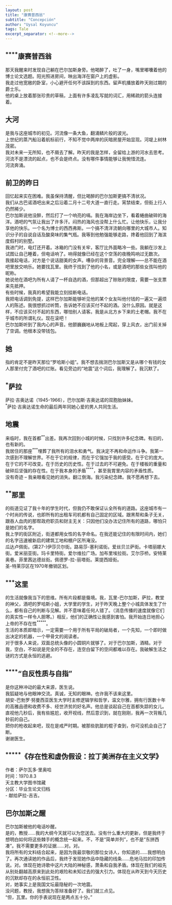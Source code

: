 ```yaml
---
layout: post
title: "康赛普西翁"
subtitle: "Concepción"
author: "Uysal Koyuncu"
tags: Tale
excerpt_separator: <!--more-->
---
```


## <sup>\*\*\*\*</sup>康赛普西翁

那天我醒来时发现自己躺在巴尔加斯身旁。他喝醉了，吐了一身，嘴里嘟囔着他的博士论文选题。阳光照进房间，映出海洋在窗户上的虚影。  
我走过他宽敞的卧室，小心避开任何不该踩到的东西。留声机播放着昨天刚过期的爵士乐。  
他的桌上放着那张珍贵的草稿，上面有许多凌乱写就的词汇，用稀疏的箭头连接着。

## 大河

是我与这座城市的初见。河流像一条大鱼，翻涌鳞片般的波光。  
上世纪的蒸汽船沿着航标前行，不知不觉中两岸的灰暗房屋开始显现。河堤上树林茂密。  
我对未来一无所知，也不屑去了解。昨天的我是怎样，全留给上游的河水去思考。河流不是漂流的起点，也不会是终点。没有哪件事情能够让我惋惜流连。  
河流奔涌。

## 前卫的昨日

回忆起来实在困难。我虽保持清醒，但比喝醉的巴尔加斯更搞不清状况。  
我们从古巴诺酒吧出来之后沿着二月十二号大道一直行走。宵禁结束，但街上行人仍然稀少。  
巴尔加斯说他没醉，然后打了一个响亮的嗝。我在海岸边坐下，看着蜷曲破碎的海洋。酒吧的气氛让我出了许多汗。闷热的海风也没帮上什么忙。让他快乐，让我分享他的快乐。一个名为博士的西西弗斯。一个搞不清洋流朝向哪里的大城市人。知识分子的自说自话及酸臭味的集气瓶。我等到他勉强能够走路，搀着他回到了海滨度假村的别墅。  
我进门时，电灯还开着。冰箱的门没有关牢，客厅比外面略冷一些。我躺在沙发上试图让自己睡着，但电话响了。响得就像已经在这个空荡的夜晚鸣响过无数次。  
我接起电话，对方是个说话甜美的女声。嘈杂的背景音。完全理解——总不能在酒吧里放交响乐。她要找瓦里。我终于找到了他的小名，或是酒吧的那些女孩叫他的昵称。  
她说他在酒吧为所有人请了一杯自选的酒，但那超出了赊账的限度，需要一张支票来先抵押。  
有些时候，我真的希望我能立刻挂断电话。  
我把电话调到免提，这样巴尔加斯能够听见他的某个女友叫他付钱的一遍又一遍烦人的陈述。我很想抓过听筒，告诉她不应该买付不起的酒。没什么原因。就是这样，不应该买付不起的东西，哪怕别人请客。我是从北方乡下来的土老帽。我不在乎城市的所谓礼仪。现在滚吧！  
巴尔加斯听到了我内心的声音。他颤巍巍地从地板上爬起，穿上风衣，出门前关掉了空调。他根本没带钱包。

## 她

指的肯定不是昨天那位“罗哈斯小姐”。我不想去揣测巴尔加斯又是从哪个有钱的女人那里付完了酒吧的烂账。看见旁边的“地震”这个词后，我理解了。我沉默了。

## <sup>\*</sup>萨拉

萨拉·吉奥达诺（1945-1966），巴尔加斯·吉奥达诺的双胞胎妹妹。  
<sup>\*</sup>萨拉·吉奥达诺生命的最后两年同她心爱的男人共同生活。

## 地震

来临时，我在首都<sup>\*\*</sup>出差。我再次回到小城的时候，只找到许多纪念碑。有旧的，也有新的。  
我居住的那座<sup>\*\*\*</sup>埋葬了我所有的泪水和勇气。我决定不再和命运作斗争。我第一次感到不理解世界。不在于它的规律，而在于它强加于我的感受。在于它的庞大。在于它的不可改变。在于历史的历史性。在于过去的不可避免。在于楼板的重量和破碎后坚强的存在性。在于我本身的矛盾<sup>\*\*\*\*</sup>，甚至我胃里内容的矛盾性质。  
没有奇迹 – 我亲眼看见她的消失。翻江倒海。我污染纪念碑。我不愿再想下去。

## <sup>\*\*</sup>那里

的街道见证了我十年的学生时代，但我仍不敢保证认全所有的道路。这座城市有一个时尚的传说，也即所有的出租车司机都有自己固定的区域。跟黑帮和条子无关，跟吞人血肉的那帮政府职员和财主无关：只因他们没办法记住所有的道路，哪怕只是她们的名字。  
我上学的街区附近，街道都用女性的名字命名。在我还能记住的有限时间内，她们的名字迅速被新启的建筑工地和棚户区所淹没。  
瓜达卢佩街。(第27-)伊莎贝尔街。路易莎-塞利诺街。爱丝贝兰萨街。卡塔丽娜大街。爱米丽亚街。玛卡里特街。爱尔维拉广场。加布里埃拉街。艾尔莎桥。安特莱奥巷。菲里茜达德丝街。佩德罗-拉-丽塔街。莱提西娅街。  
圣-特莱莎区在1970年撤销区划。

## <sup>\*\*\*</sup>这里

的生活就像我当下的思维。所有片段都是蜃境。我，瓦里-巴尔加斯，萨拉，教堂的神父，酒吧的罗哈斯小姐，大学里的学生，对于昨天晚上整个小城具体发生了什么，都有自己的判断与见解。并不意味着任何人错了。（消息传播的速度就像它们的真实性一样令人胆寒。）相反，他们的正确性让我感到害怕。我开始连日地担心上帝的不存在性<sup>\*\*\*\*\*</sup>。  
生活的本质即暗示，一定需要一个用于所有平局的破局者，一个先知，一个即时做出决定的机器，一个甲骨文的阅读者。  
对于很多人来说，双面总统头像的小圆铜片就够了。对于巴尔加斯，酒精。对于我，空白，不如说是完全的不存在，连空白留下的空间都难以存在。我破解生活之谜的方式是永恒的逃避。

## <sup>\*\*\*\*</sup>“自反性质与自指”

是你这种冲动的最大来源，医生说。  
我狐疑地与他眼神交流。真诚，无知的眼神。也许我不该来这里。  
胡安-巴勃罗·努曼西亚医生大学时主修逻辑学和哲学，温文尔雅，拥有行医数十年的高雅品德和收费不多、经世济贫的好名声。他总是谈起自己在首都失踪的女儿。  
直视他几秒后，我有些尴尬，收开视线，然后意识到，就在刚刚，我再一次背叛几秒前的自己。  
把你的枪收起来吧，现在是戒严时期。被那些肮脏的棍子查到，你可没机会自己了断。  
谢谢医生。

## <sup>\*\*\*\*\*</sup>《存在性和虚伪假设：拉丁美洲存在主义文学》

作者：萨尔瓦多·里奥哈  
时间：1970.8.3  
天主教大学图书馆藏  
分区：毕业生论文归档  
\-  献给萨拉-吉吉。

## 巴尔加斯之醒

巴尔加斯被他的电话吵醒。  
是的，教授……我的大纲今天就可以为您送去。没有什么重大的更新，但是我终于想明白如何将这些棘手的概念统一起来。不，不是“简单并列”，也不是“东拼西凑”。我不需要更多的证据……对。对。  
我将所有的文料结合起来，是因为我最崇敬的那位女诗人，你知道的……我想明白了。再次通读她的作品后，我终于发现她作品中隐藏的线条……危地马拉的印加传说。对。体现在她诗歌中这片大陆的神秘感，萧条和自我矛盾。体现在我们的祖先从别处翻越高原来到此处的艰险和未知过去的强大引力。体现在从昨天到今天历史的沉默却存在的永恒前卫性。  
对，她事实上是我国文坛最隐秘的一次地震。  
没问题，教授，我想我为答辩准备好了。我们就三点见。  
“但，瓦里。你的手表说现在是两点五十分。”
